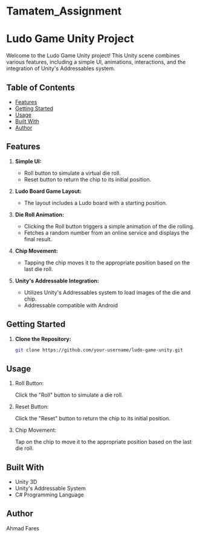 # Tamatem_Assignment
# Ludo Game Unity Project

Welcome to the Ludo Game Unity project! This Unity scene combines various features, including a simple UI, animations, interactions, and the integration of Unity's Addressables system.

## Table of Contents
- [Features](#features)
- [Getting Started](#getting-started)
- [Usage](#usage)
- [Built With](#built-with)
- [Author](#author)

## Features

1. **Simple UI:**
   - Roll button to simulate a virtual die roll.
   - Reset button to return the chip to its initial position.

2. **Ludo Board Game Layout:**
   - The layout includes a Ludo board with a starting position.

3. **Die Roll Animation:**
   - Clicking the Roll button triggers a simple animation of the die rolling.
   - Fetches a random number from an online service and displays the final result.

4. **Chip Movement:**
   - Tapping the chip moves it to the appropriate position based on the last die roll.

5. **Unity's Addressable Integration:**
   - Utilizes Unity's Addressables system to load images of the die and chip.
   - Addressable compatible with Android

## Getting Started

1. **Clone the Repository:**
   ```bash
   git clone https://github.com/your-username/ludo-game-unity.git

## Usage
<ol>
   <li>Roll Button:</li>

Click the "Roll" button to simulate a die roll.
<li>Reset Button:</li>

Click the "Reset" button to return the chip to its initial position.
<li>Chip Movement:</li>

Tap on the chip to move it to the appropriate position based on the last die roll.
</ol>

## Built With
<ul>
<li>Unity 3D
<li>Unity's Addressable System
<li>C# Programming Language
</ul>

## Author
Ahmad Fares
